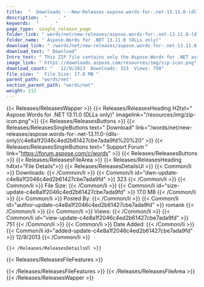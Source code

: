```yaml
---
title:  "  Downloads ---New-Releases-aspose.words-for-.net-13.11.0-(dlls-only) . " 
description:  "    . " 
keywords:  "    . " 
page_type:  single_release_page
folder_link: " words/net/new-releases/aspose.words-for-.net-13.11.0-(dlls-only)/"
folder_name: " Aspose.Words for .NET 13.11.0 (DLLs only)"
download_link: " /words/net/new-releases/aspose.words-for-.net-13.11.0-(dlls-only)/c4e8a1f2046c4ed2b61427cbe7ada9fd"
download_text: " Download"
Intro_text: " This ZIP file contains only the Aspose.Words for .NET assemblies. The assemblies..."
image_link: " https://downloads.aspose.com/resources/img/zip-icon.png"
download_count: "   12/9/2013  Downloads: 323  Views: 750"
file_size: "  File Size: 17.0 MB "
parent_path: "words/net"
section_parent_path: "words/net"
weight: 213 
---
```


{{< Releases/ReleasesWapper >}}
  {{< Releases/ReleasesHeading H2txt=" Aspose.Words for .NET 13.11.0 (DLLs only)" imagelink="/resources/img/zip-icon.png">}}
  {{< Releases/ReleasesButtons >}}
    {{< Releases/ReleasesSingleButtons text=" Download" link="/words/net/new-releases/aspose.words-for-.net-13.11.0-(dlls-only)/c4e8a1f2046c4ed2b61427cbe7ada9fd%20%20" >}}
    {{< Releases/ReleasesSingleButtons text=" Support Forum " link="https://forum.aspose.com/c/words" >}}
  {{< Releases/ReleasesButtons >}}
  {{< Releases/ReleasesFileArea >}}
    {{< Releases/ReleasesHeading h4txt="File Details">}}
    {{< Releases/ReleasesDetailsUl >}}
            {{< Common/li  >}} Downloads: {{< /Common/li >}} 
      {{< Common/li id="dwn-update-c4e8a1f2046c4ed2b61427cbe7ada9fd" >}} 323 {{< /Common/li >}} 
      {{< Common/li  >}} File Size: {{< /Common/li >}} 
      {{< Common/li id="size-update-c4e8a1f2046c4ed2b61427cbe7ada9fd" >}} 17.0 MB {{< /Common/li >}} 
      {{< Common/li  >}} Posted By: {{< /Common/li >}} 
      {{< Common/li id="author-update-c4e8a1f2046c4ed2b61427cbe7ada9fd" >}} romank {{< /Common/li >}} 
      {{< Common/li  >}} Views: {{< /Common/li >}} 
      {{< Common/li id="view-update-c4e8a1f2046c4ed2b61427cbe7ada9fd" >}} 751 {{< /Common/li >}} 
      {{< Common/li  >}} Date Added: {{< /Common/li >}} 
      {{< Common/li id="added-update-c4e8a1f2046c4ed2b61427cbe7ada9fd" >}} 12/9/2013 {{< /Common/li >}} 

    {{< /Releases/ReleasesDetailsUl >}}

  {{< Releases/ReleasesFileFeatures >}}
      
  {{< /Releases/ReleasesFileFeatures >}}
 {{< /Releases/ReleasesFileArea >}}
{{< /Releases/ReleasesWapper >}}


